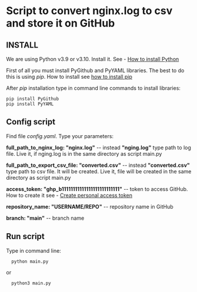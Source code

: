 # Script to convert nginx.log to csv and store it on GitHub

## INSTALL

We are using Python v3.9 or v3.10. Install it. See - [How to install Python](https://realpython.com/installing-python/)

First of all you must install PyGithub and PyYAML libraries. The best to do this is using *pip*. How to install see [how to install pip](https://pip.pypa.io/en/stable/installation/)

After *pip* installation type in command line commands to install libraries:

    pip install PyGithub
    pip install PyYAML
    
## Config script

Find file *config.yaml*. Type your parameters:

  **full_path_to_nginx_log: "nginx.log"**  -- instead **"nging.log"** type path to log file. Live it, if nging.log is in the same directory as script main.py
  
  **full_path_to_export_csv_file: "converted.csv"**  -- instead **"converted.csv"** type path to csv file. It will be created. Live it, file will be created in the same directory as script main.py
  
  **access_token: "ghp_b11111111111111111111111111"** -- token to access GitHub. How to create it see - [Create personal access token](https://docs.github.com/en/authentication/keeping-your-account-and-data-secure/creating-a-personal-access-token)
  
  **repository_name: "USERNAME/REPO"**  --  repository name in GitHub
  
  **branch: "main"**  --  branch name
  
  ## Run script
  
  Type in command line:
  
      python main.py
      
  or
  
      python3 main.py
